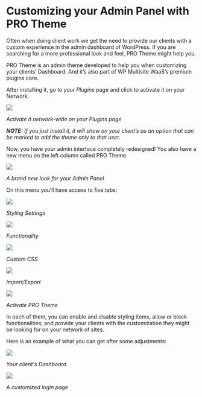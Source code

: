 # Customizing your Admin Panel with PRO Theme

Often when doing client work we get the need to provide our clients with a custom experience in the admin dashboard of WordPress. If you are searching for a more professional look and feel, PRO Theme might help you.

PRO Theme is an admin theme developed to help you when customizing your clients’ Dashboard. And it’s also part of WP Multisite WaaS’s premium plugins core.

After installing it, go to your _Plugins_ page and click to activate it on your Network.

![](https://wp-ultimo-space.fra1.cdn.digitaloceanspaces.com/hs-file-lWHb8N9jkD.png)

_Activate it network-wide on your Plugins page_

_**NOTE:**_ _If you just install it, it will show on your client’s as an option that can be marked to add the theme only to that user._

Now, you have your admin interface completely redesigned! You also have a new menu on the left column called PRO Theme.

![](https://wp-ultimo-space.fra1.cdn.digitaloceanspaces.com/hs-file-EYpOnLd8Lm.png)

_A brand new look for your Admin Panel_

On this menu you’ll have access to five tabs:

![](https://wp-ultimo-space.fra1.cdn.digitaloceanspaces.com/hs-file-TayGbcr05t.png)

_Styling Settings_

_![](https://wp-ultimo-space.fra1.cdn.digitaloceanspaces.com/hs-file-Qp6Gu25dZh.png)_

_Functionality_

_![](https://wp-ultimo-space.fra1.cdn.digitaloceanspaces.com/hs-file-Pt0lut5LCT.png)_

_Custom CSS_

_![](https://wp-ultimo-space.fra1.cdn.digitaloceanspaces.com/hs-file-7Rp59aFAMi.png)_

_Import/Export_

_![](https://wp-ultimo-space.fra1.cdn.digitaloceanspaces.com/hs-file-ft0eSfhvnR.png)_

_Activate PRO Theme_

In each of them, you can enable and disable styling items, allow or block functionalities, and provide your clients with the customization they might be looking for on your network of sites.

Here is an example of what you can get after some adjustments:

![](https://wp-ultimo-space.fra1.cdn.digitaloceanspaces.com/hs-file-7aCkkF9qQq.png)

_Your client's Dashboard_

_![](https://wp-ultimo-space.fra1.cdn.digitaloceanspaces.com/hs-file-HtNfQBNq88.png)_

_A customized login page_
